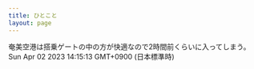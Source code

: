 ```yaml
---
title: ひとこと
layout: page
---
```

<div class="box" dt="1680412513545">
  奄美空港は搭乗ゲートの中の方が快適なので2時間前くらいに入ってしまう。
  <div class="content is-small">Sun Apr 02 2023 14:15:13 GMT+0900 (日本標準時)</div>
</div>